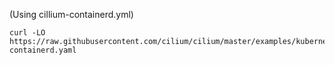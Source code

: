 (Using cillium-containerd.yml)
```
curl -LO https://raw.githubusercontent.com/cilium/cilium/master/examples/kubernetes/1.14/cilium-containerd.yaml
```
